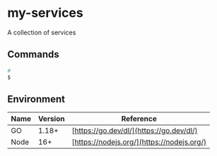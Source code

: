 # my-services
 A collection of services

## Commands

``` bash
#
$
```

## Environment

| Name | Version | Reference                                  |
| ---- | ------- | ------------------------------------------ |
| GO   | 1.18+   | [https://go.dev/dl/](https://go.dev/dl/)   |
| Node | 16+     | [https://nodejs.org/](https://nodejs.org/) |
